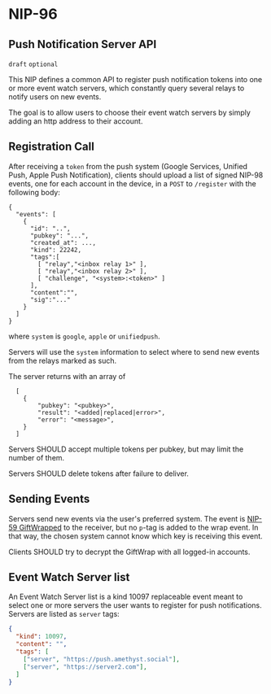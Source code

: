NIP-96
======

Push Notification Server API
----------------------------

`draft` `optional`

This NIP defines a common API to register push notification tokens into one or more event watch servers, which constantly query several relays to notify users on new events. 

The goal is to allow users to choose their event watch servers by simply adding an http address to their account. 

## Registration Call

After receiving a `token` from the push system (Google Services, Unified Push, Apple Push Notification), clients should upload a list of signed NIP-98 events, one for each account in the device, in a `POST` to `/register` with the following body:

```jsonc
{
  "events": [ 
    {
      "id": "..",
      "pubkey": "...",
      "created_at": ...,
      "kind": 22242,
      "tags":[
        [ "relay","<inbox relay 1>" ],
        [ "relay","<inbox relay 2>" ],
        [ "challenge", "<system>:<token>" ]
      ],
      "content":"",
      "sig":"..."
    }
  ]
}
```

where `system` is `google`, `apple` or `unifiedpush`.

Servers will use the `system` information to select where to send new events from the relays marked as such.

The server returns with an array of 

```jsonc
  [
    {
        "pubkey": "<pubkey>",
        "result": "<added|replaced|error>",
        "error": "<message>",
    }
  ]
```

Servers SHOULD accept multiple tokens per pubkey, but may limit the number of them.

Servers SHOULD delete tokens after failure to deliver.

## Sending Events

Servers send new events via the user's preferred system. The event is [NIP-59 GiftWrapped](59.md) to the receiver, but no `p`-tag is added to the wrap event. In that way, the chosen system cannot know which key is receiving this event.

Clients SHOULD try to decrypt the GiftWrap with all logged-in accounts. 

## Event Watch Server list

An Event Watch Server list is a kind 10097 replaceable event meant to select one or more servers the user wants
to register for push notifications. Servers are listed as `server` tags:

```json
{
  "kind": 10097,
  "content": "",
  "tags": [
    ["server", "https://push.amethyst.social"],
    ["server", "https://server2.com"],
  ]
}
```
